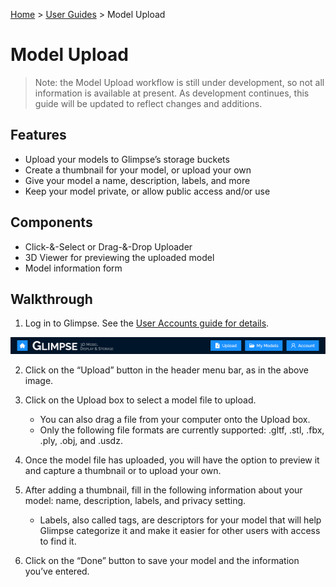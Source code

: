 [Home](../../README.md) > [User Guides](./User-Guide.md) > Model Upload

# Model Upload

> Note: the Model Upload workflow is still under development, so not all information is available at present. As development continues, this guide will be updated to reflect changes and additions.

## Features

- Upload your models to Glimpse’s storage buckets
- Create a thumbnail for your model, or upload your own
- Give your model a name, description, labels, and more
- Keep your model private, or allow public access and/or use

## Components

- Click-&-Select or Drag-&-Drop Uploader
- 3D Viewer for previewing the uploaded model
- Model information form

## Walkthrough

1. Log in to Glimpse. See the [User Accounts guide for details](./User-Accounts.md#log-in).

![Header Menu Bar, when logged in](../images-and-pdfs/Logged-In-Header.png)

2. Click on the “Upload” button in the header menu bar, as in the above image.
1. Click on the Upload box to select a model file to upload.

    - You can also drag a file from your computer onto the Upload box.
    - Only the following file formats are currently supported: .gltf, .stl, .fbx, .ply, .obj, and .usdz.

1. Once the model file has uploaded, you will have the option to preview it and capture a thumbnail or to upload your own.
1. After adding a thumbnail, fill in the following information about your model: name, description, labels, and privacy setting.

    - Labels, also called tags, are descriptors for your model that will help Glimpse categorize it and make it easier for other users with access to find it.

1. Click on the “Done” button to save your model and the information you’ve entered.
